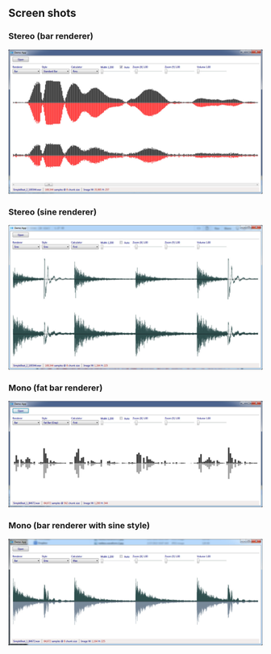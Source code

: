 ## Screen shots

### Stereo (bar renderer)
![Restless Waveform Screenshot #1](/screen/restless.waveform.1.jpg)

### Stereo (sine renderer)
![Restless Waveform Screenshot #2](/screen/restless.waveform.2.jpg)

### Mono (fat bar renderer)
![Restless Waveform Screenshot #3](/screen/restless.waveform.3.jpg)

### Mono (bar renderer with sine style)
![Restless Waveform Screenshot #4](/screen/restless.waveform.4.jpg)
